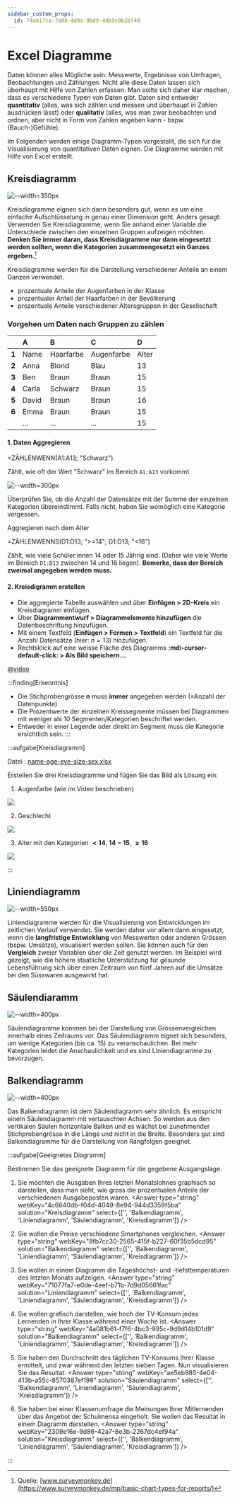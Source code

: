 ```yaml
---
sidebar_custom_props:
  id: 74ab17ca-7a04-4d0a-9bd9-44b9c0b2bf4d
---
```


# Excel Diagramme

Daten können alles Mögliche sein: Messwerte, Ergebnisse von Umfragen, Beobachtungen und Zählungen. Nicht alle diese Daten lassen sich überhaupt mit Hilfe von Zahlen erfassen. Man sollte sich daher klar machen, dass es verschiedene Typen von Daten gibt. Daten sind entweder **quantitativ** (alles, was sich zählen und messen und überhaupt in Zahlen ausdrücken lässt) oder **qualitativ** (alles, was man zwar beobachten und ordnen, aber nicht in Form von Zahlen angeben kann - bspw. (Bauch-)Gefühle). 

Im Folgenden werden einige Diagramm-Typen vorgestellt, die sich für die Visualisierung von quantitativen Daten eignen. Die Diagramme werden mit Hilfe von Excel erstellt.

## Kreisdiagramm

![--width=350px](images/diagramm-kreis.png)

Kreisdiagramme eignen sich dann besonders gut, wenn es um eine einfache Aufschlüsselung in genau einer Dimension geht. Anders gesagt: Verwenden Sie Kreisdiagramme, wenn Sie anhand einer Variable die Unterschiede zwischen den einzelnen Gruppen aufzeigen möchten. **Denken Sie immer daran, dass Kreisdiagramme nur dann eingesetzt werden sollten, wenn die Kategorien zusammengesetzt ein Ganzes ergeben.**[^1]

Kreisdiagramme werden für die Darstellung verschiedener Anteile an einem Ganzen verwendet.
- prozentuale Anteile der Augenfarben in der Klasse
- prozentualer Anteil der Haarfarben in der Bevölkerung
- prozentuale Anteile verschiedener Altersgruppen in der Gesellschaft

### Vorgehen um Daten nach Gruppen zu zählen

<div className="small-table compact">

|     | A   | B         | C           |D|
|:----|:-----|:----------|:-----------|:-|
|**1**| Name | Haarfarbe | Augenfarbe |Alter|
|**2**| Anna | Blond     | Blau       |13|
|**3**| Ben  | Braun     | Braun      |15|
|**4**| Carla| Schwarz   | Braun      |15|
|**5**| David| Braun     | Braun      |16|
|**6**| Emma | Braun     | Braun      |15|
|     | ...  | ...       | ...        |15|
</div>

#### 1. Daten Aggregieren

<ExcelBox>

=ZÄHLENWENN(A1:A13; "Schwarz")
</ExcelBox>

Zählt, wie oft der Wert "Schwarz" im Bereich `A1:A13` vorkommt

![--width=300px](images/diagramme-kreis-tabelle.png)

Überprüfen Sie, ob die Anzahl der Datensätze mit der Summe der einzelnen Kategorien übereinstimmt. Falls nicht, haben Sie womöglich eine Kategorie vergessen.

Aggregieren nach dem Alter
<ExcelBox>

=ZÄHLENWENNS(D1:D13; ">=14"; D1:D13; "\<16")
</ExcelBox>

Zählt, wie viele Schüler:innen 14 oder 15 Jährig sind. (Daher wie viele Werte im Bereich `D1:D13` zwischen 14 und 16 liegen). **Bemerke, dass der Bereich zweimal angegeben werden muss.**

#### 2. Kreisdigramm erstellen
- Die aggregierte Tabelle auswählen und über __Einfügen > 2D-Kreis__ ein Kreisdiagramm einfügen.
- Über __Diagrammentwurf > Diagrammelemente hinzufügen__ die Datenbeschriftung hinzufügen.
- Mit einem Textfeld (__Einfügen > Formen > Textfeld__) ein Textfeld für die Anzahl Datensätze (hier: $n = 13$) hinzufügen.
- Rechtsklick auf eine weisse Fläche des Diagramms __:mdi-cursor-default-click: > Als Bild speichern...__


[@video](images/Excel-Kuchendiagramm.mp4)

:::finding[Erkenntnis]
- Die Stichprobengrösse **n** muss **immer** angegeben werden (=Anzahl der Datenpunkte)
- Die Prozentwerte der einzelnen Kreissegmente müssen bei Diagrammen mit weniger als 10 Segmenten/Kategorien beschriftet werden.
- Entweder in einer Legende oder direkt im Segment muss die Kategorie ersichtlich sein.
:::

:::aufgabe[Kreisdiagramm]
<Answer type="state" webKey="44afcf07-cf61-480a-89c2-9b2a1a3f3c5d" />

Datei
: [name-age-eye-size-sex.xlsx](assets/name-age-eye-size-sex.xlsx)

Erstellen Sie drei Kreisdiagramme und fügen Sie das Bild als Lösung ein:

1. Augenfarbe (wie im Video beschrieben)

   <Answer type="text" webKey="10d8abc9-5417-430e-aa80-017422b24e3a" />

<Solution>

![](images/lsg-eye.png)
</Solution>

2. Geschlecht

   <Answer type="text" webKey="e6fd7aa3-0c7b-4310-8100-45c5dccd7cb0" />

<Solution webKey="385476f1-4721-42d1-9f7b-eb68688ae8a2">

![](images/lsg-sex.png)
</Solution>

3. Alter mit den Kategorien __$< 14$__, __$14-15$__, __$\geq 16$__

   <Answer type="text" webKey="daf75b85-0c9e-426f-b4d7-c78db954a824" />

<Solution webKey="385476f1-4721-42d1-9f7b-eb68688ae8a2">

![](images/lsg-age.png)
</Solution>



:::

## Liniendiagramm

![--width=550px](images/diagramm-linie.png)

Liniendiagramme werden für die Visualisierung von Entwicklungen im zeitlichen Verlauf verwendet. Sie werden daher vor allem dann eingesetzt, wenn die **langfristige Entwicklung** von Messwerten oder anderen Grössen (bspw. Umsätze), visualisiert werden sollen. Sie können auch für den **Vergleich** zweier Variablen über die Zeit genutzt werden. Im Beispiel wird gezeigt, wie die höhere staatliche Unterstützung für gesunde Lebensführung sich über einen Zeitraum von fünf Jahren auf die Umsätze bei den Süsswaren ausgewirkt hat.

## Säulendiaramm

![--width=400px](images/diagramm-saeulen.png)

Säulendiagramme kommen bei der Darstellung von Grössenvergleichen innerhalb eines Zeitraums vor.
Das Säulendiagramm eignet sich besonders, um wenige Kategorien (bis ca. 15) zu veranschaulichen. Bei mehr Kategorien leidet die Anschaulichkeit und es sind Liniendiagramme zu bevorzugen.

## Balkendiagramm

![--width=400px](images/diagramm-balken.png)

Das Balkendiagramm ist dem Säulendiagramm sehr ähnlich. Es entspricht einem Säulendiagramm mit vertauschten Achsen. So werden aus den vertikalen Säulen horizontale Balken und es wächst bei zunehmender Stichprobengrösse in die Länge und nicht in die Breite. Besonders gut sind Balkendiagramme für die Darstellung von Rangfolgen geeignet.

:::aufgabe[Geeignetes Diagramm]
<Answer type="state" webKey="16304ea3-5b50-433e-9acd-bf17e29fd52e" />

Bestimmen Sie das geeignete Diagramm für die gegebene Ausgangslage.

1. Sie möchten die Ausgaben Ihres letzten Monatslohnes graphisch so darstellen, dass man sieht, wie gross die prozentualen Anteile der verschiedenen Ausgabeposten waren.
<Answer type="string" webKey="4c6640db-f04d-4049-8e94-944d3359f5ba" solution="Kreisdiagramm" select={['', 'Balkendiagramm', 'Liniendiagramm', 'Säulendiagramm', 'Kreisdiagramm']} />

2. Sie wollen die Preise verschiedene Smartphones vergleichen.
<Answer type="string" webKey="8fb7cc30-2565-415f-b227-60f35b5dcd95" solution="Balkendiagramm" select={['', 'Balkendiagramm', 'Liniendiagramm', 'Säulendiagramm', 'Kreisdiagramm']} />

3. Sie wollen in einem Diagramm die Tageshöchst- und -tiefsttemperaturen des letzten Monats aufzeigen.
<Answer type="string" webKey="71077fa7-e0de-4eef-b71b-7d9d05661fac" solution="Liniendiagramm" select={['', 'Balkendiagramm', 'Liniendiagramm', 'Säulendiagramm', 'Kreisdiagramm']} />

4. Sie wollen grafisch darstellen, wie hoch der TV-Konsum jedes Lernenden in Ihrer Klasse während einer Woche ist.
<Answer type="string" webKey="4a081b61-f7f6-4bc3-995c-9d9d14b101d9" solution="Balkendiagramm" select={['', 'Balkendiagramm', 'Liniendiagramm', 'Säulendiagramm', 'Kreisdiagramm']} />

5. Sie haben den Durchschnitt des täglichen TV-Konsums Ihrer Klasse ermittelt, und zwar während den letzten sieben Tagen. Nun visualisieren Sie das Resultat.
<Answer type="string" webKey="ae5eb985-4e04-413b-a55c-8570387ef199" solution="Säulendiagramm" select={['', 'Balkendiagramm', 'Liniendiagramm', 'Säulendiagramm', 'Kreisdiagramm']} />

6. Sie haben bei einer Klassenumfrage die Meinungen Ihrer Mitlernenden über das Angebot der Schulmensa eingeholt. Sie wollen das Resultat in einem Diagramm darstellen.
<Answer type="string" webKey="2309e16e-9d86-42a7-8e3b-2267dc4ef94a" solution="Kreisdiagramm" select={['', 'Balkendiagramm', 'Liniendiagramm', 'Säulendiagramm', 'Kreisdiagramm']} />

<Answer type="text" webKey="b11e0a1f-bfdb-4133-add6-5b756f481625" placeholder="✍️ Notizen..." />
:::

[^1]: Quelle: [www.surveymonkey.de](https://www.surveymonkey.de/mp/basic-chart-types-for-reports/)
